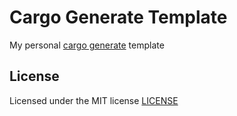 # Cargo Generate Template

My personal [cargo generate](https://github.com/cargo-generate/cargo-generate) template

## License

Licensed under the MIT license [LICENSE](LICENSE)
